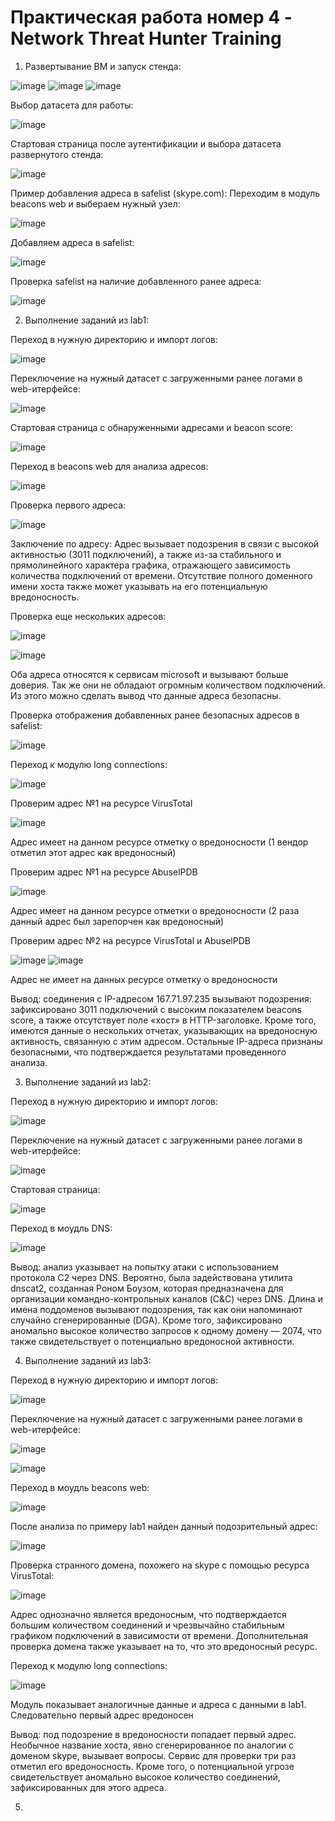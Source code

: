 # Практическая работа номер 4 - Network Threat Hunter Training

1. Развертывание ВМ и запуск стенда:

![image](https://github.com/user-attachments/assets/6dd5e40e-3199-4d09-aa59-6889364990fb)
![image](https://github.com/user-attachments/assets/1083330a-18a9-445a-bb3b-9237a1c1fecc)
![image](https://github.com/user-attachments/assets/8b88ed82-d1bd-47e5-85d8-209a3f52ed41)

Выбор датасета для работы:

![image](https://github.com/user-attachments/assets/c8d7b9d5-6349-4acd-bf1e-7c907e52b2c3)

Стартовая страница после аутентификации и выбора датасета развернутого стенда:

![image](https://github.com/user-attachments/assets/67d8ab4c-633b-4a69-b743-fc2eb6d0a129)

Пример добавления адреса в safelist (skype.com):
Переходим в модуль beacons web и выбераем нужный узел:

![image](https://github.com/user-attachments/assets/e3c15209-82eb-496b-ba90-d38c8f8e295f)

Добавляем адреса в safelist:

![image](https://github.com/user-attachments/assets/c88ca40c-a878-4481-bc60-d4fbc9e5d356)

Проверка safelist на наличие добавленного ранее адреса:

![image](https://github.com/user-attachments/assets/abef6e88-9192-44a8-9f95-fe93840517d9)




2. Выполнение заданий из lab1:

Переход в нужную директорию и импорт логов:

![image](https://github.com/user-attachments/assets/24170907-bb37-4798-8a7b-e0715db51724)

Переключение на нужный датасет с загруженными ранее логами в web-итерфейсе:

![image](https://github.com/user-attachments/assets/4e4d1ee2-1c36-4c70-b2fa-f869cad1008f)

Стартовая страница с обнаруженными адресами и beacon score:

![image](https://github.com/user-attachments/assets/0f8463b8-2e3d-41b2-8951-5d1c3022b05f)

Переход в beacons web для анализа адресов:

![image](https://github.com/user-attachments/assets/aa0eee34-b280-493e-a176-56b3a082c2f4)

Проверка первого адреса:

![image](https://github.com/user-attachments/assets/92865545-7248-47e1-9f79-8831b851ba01)

Заключение по адресу: Адрес вызывает подозрения в связи с высокой активностью (3011 подключений), а также из-за стабильного и прямолинейного характера графика, отражающего зависимость количества подключений от времени. Отсутствие полного доменного имени хоста также может указывать на его потенциальную вредоносность.

Проверка еще нескольких адресов:

![image](https://github.com/user-attachments/assets/b26edb77-bcce-40ce-9b68-f86f8ad84f07)

![image](https://github.com/user-attachments/assets/8118e266-1627-4bb0-bc25-c3f68033493c)

Оба адреса относятся к сервисам microsoft и вызывают больше доверия. Так же они не обладают огромным количеством подключений. Из этого можно сделать вывод что данные адреса безопасны.

Проверка отображения добавленных ранее безопасных адресов в safelist:

![image](https://github.com/user-attachments/assets/a905aac5-85a3-442b-837b-1b1dde4fc8fd)

Переход к модулю long connections:

![image](https://github.com/user-attachments/assets/501418e9-eb3a-4aae-bf6a-ae45cf3e9f22)

Проверим адрес №1 на ресурсе VirusTotal

![image](https://github.com/user-attachments/assets/be0f2a28-a0a3-4583-a86b-406232b1a0da)

Адрес имеет на данном ресурсе отметку о вредоносности (1 вендор отметил этот адрес как вредоносный)

Проверим адрес №1 на ресурсе AbuselPDB

![image](https://github.com/user-attachments/assets/790e4776-4253-474b-bea0-cefed7942010)

Адрес имеет на данном ресурсе отметки о вредоносности (2 раза данный адрес был зарепорчен как вредоносный)

Проверим адрес №2 на ресурсе VirusTotal и AbuselPDB

![image](https://github.com/user-attachments/assets/88fc2804-860c-45cc-b144-372d492e8972)
![image](https://github.com/user-attachments/assets/415343fb-4c90-4002-8161-d3cec0decdae)

Адрес не имеет на данных ресурсе отметку о вредоносности

Вывод: соединения с IP-адресом 167.71.97.235 вызывают подозрения: зафиксировано 3011 подключений с высоким показателем beacons score, а также отсутствует поле «хост» в HTTP-заголовке. Кроме того, имеются данные о нескольких отчетах, указывающих на вредоносную активность, связанную с этим адресом. Остальные IP-адреса признаны безопасными, что подтверждается результатами проведенного анализа.

3. Выполнение заданий из lab2:

Переход в нужную директорию и импорт логов:

![image](https://github.com/user-attachments/assets/eb17f0c2-1873-4dec-8a98-9a3daccdff5a)

Переключение на нужный датасет с загруженными ранее логами в web-итерфейсе:

![image](https://github.com/user-attachments/assets/fbc0f502-522d-48f5-ba95-5850398f6e6d)

Стартовая страница:

![image](https://github.com/user-attachments/assets/a115d5f8-b7da-4ec1-ae6b-77d0d5e87075)

Переход в моудль DNS:

![image](https://github.com/user-attachments/assets/ab6a21ca-ace4-416c-a350-a0b998539a93)

Вывод: анализ указывает на попытку атаки с использованием протокола C2 через DNS. Вероятно, была задействована утилита dnscat2, созданная Роном Боузом, которая предназначена для организации командно-контрольных каналов (C&C) через DNS. Длина и имена поддоменов вызывают подозрения, так как они напоминают случайно сгенерированные (DGA). Кроме того, зафиксировано аномально высокое количество запросов к одному домену — 2074, что также свидетельствует о потенциально вредоносной активности.






4. Выполнение заданий из lab3:

Переход в нужную директорию и импорт логов:

![image](https://github.com/user-attachments/assets/32a815b3-8afe-4f5f-bd90-e9a0c93aab69)

Переключение на нужный датасет с загруженными ранее логами в web-итерфейсе:

![image](https://github.com/user-attachments/assets/9bf92a1d-c9ac-46c9-8666-5d95a96abae3)

![image](https://github.com/user-attachments/assets/4b0ef753-98c0-423d-b560-4bfccb3c06f3)

Переход в моудль beacons web:

![image](https://github.com/user-attachments/assets/2c98f2ef-084c-4c64-9c17-edf8c2e0cd61)

После анализа по примеру lab1 найден данный подозрительный адрес:

![image](https://github.com/user-attachments/assets/626536e5-d930-4688-be59-191ec50bc78e)


Проверка странного домена, похожего на skype с помощью ресурса VirusTotal:

![image](https://github.com/user-attachments/assets/37441016-5d0f-4775-a755-466de91b1e1d)

Адрес однозначно является вредоносным, что подтверждается большим количеством соединений и чрезвычайно стабильным графиком подключений в зависимости от времени. Дополнительная проверка домена также указывает на то, что это вредоносный ресурс.

Переход к модулю long connections:

![image](https://github.com/user-attachments/assets/dacbbdd2-b4b9-481a-88e1-028185094436)

Модуль показывает аналогичные данные и адреса с данными в lab1. Следовательно первый адрес вредоносен

Вывод: под подозрение в вредоносности попадает первый адрес. Необычное название хоста, явно сгенерированное по аналогии с доменом skype, вызывает вопросы. Сервис для проверки три раз отметил его вредоносность. Кроме того, о потенциальной угрозе свидетельствует аномально высокое количество соединений, зафиксированных для этого адреса.



5. 
